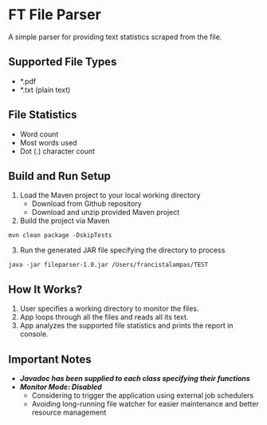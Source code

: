 # FT File Parser
A simple parser for providing text statistics scraped from the file.

## Supported File Types
- *.pdf
- *.txt (plain text)

## File Statistics
- Word count
- Most words used
- Dot (.) character count

## Build and Run Setup
1. Load the Maven project to your local working directory
   - Download from Github repository 
   - Download and unzip provided Maven project
2. Build the project via Maven
```
mvn clean package -DskipTests
```
3. Run the generated JAR file specifying the directory to process
```
java -jar fileparser-1.0.jar /Users/francistalampas/TEST
```

## How It Works?
1. User specifies a working directory to monitor the files.
2. App loops through all the files and reads all its text.
3. App analyzes the supported file statistics and prints the report in console.

## Important Notes
- ***Javadoc has been supplied to each class specifying their functions***
- ***Monitor Mode: Disabled***
  - Considering to trigger the application using external job schedulers
  - Avoiding long-running file watcher for easier maintenance and better resource management
